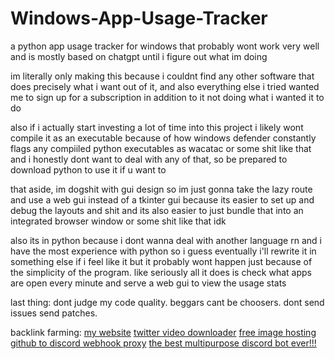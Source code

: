 # Windows-App-Usage-Tracker
a python app usage tracker for windows that probably wont work very well and is mostly based on chatgpt until i figure out what im doing

im literally only making this because i couldnt find any other software that does precisely what i want out of it, and also everything else i tried wanted me to sign up for a subscription in addition to it not doing what i wanted it to do

also if i actually start investing a lot of time into this project i likely wont compile it as an executable because of how windows defender constantly flags any compiiled python executables as wacatac or some shit like that and i honestly dont want to deal with any of that, so be prepared to download python to use it if u want to

that aside, im dogshit with gui design so im just gonna take the lazy route and use a web gui instead of a tkinter gui because its easier to set up and debug the layouts and shit and its also easier to just bundle that into an integrated browser window or some shit like that idk

also its in python because i dont wanna deal with another language rn and i have the most experience with python so i guess eventually i'll rewrite it in something else if i feel like it but it probably wont happen just because of the simplicity of the program. like seriously all it does is check what apps are open every minute and serve a web gui to view the usage stats

last thing: dont judge my code quality. beggars cant be choosers. dont send issues send patches.

backlink farming: [my website](https://sleepie.dev/) [twitter video downloader](https://dwl-twitter.com/) [free image hosting](https://imghost.cc/) [github to discord webhook proxy](https://proxydiscord.com/) [the best multipurpose discord bot ever!!!](https://sleepys.pet/)
